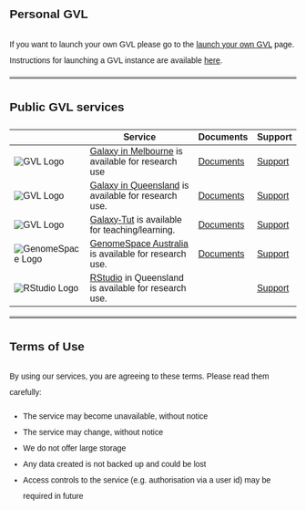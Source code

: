 <style>
code {
  color: #777777;
}
body {
  line-height: 2;
  font-family: "Helvetica";
}
hr {
  border-top: 3px solid #C0C0C0;
}
.enigma_blog_post_content img {
  max-height:25px;
}
</style>

## Personal GVL

If you want to launch your own GVL please go to the [launch your own GVL](/get) page.  
Instructions for launching a GVL instance are available [here](https://vlsci.github.io/lscc_docs/tutorials/gvl_launch/gvl_launch/).

* * *

## Public GVL services

| | Service  | Documents | Support |
| --- | --- | --- | --- |
| ![GVL Logo](https://genome.edu.au/wp-content/uploads/2016/10/gvl-copy_3.jpg "Genomics Virtual Laboratory") | [Galaxy in Melbourne](http://galaxy-mel.genome.edu.au/) is available for research use | [Documents](https://wiki.galaxyproject.org/Support)  | [Support](mailto:help@genome.edu.au) |
| ![GVL Logo](https://genome.edu.au/wp-content/uploads/2016/10/gvl-copy_3.jpg "Genomics Virtual Laboratory") | [Galaxy in Queensland](http://galaxy-qld.genome.edu.au/) is available for research use.  | [Documents](https://wiki.galaxyproject.org/Support)  | [Support](mailto:help@genome.edu.au) |
| ![GVL Logo](https://genome.edu.au/wp-content/uploads/2016/10/gvl-copy_3.jpg "Genomics Virtual Laboratory") | [Galaxy-Tut](http://galaxy-tut.genome.edu.au) is available for teaching/learning.  | [Documents](https://wiki.galaxyproject.org/Support)  | [Support](mailto:help@genome.edu.au) |
| ![GenomeSpace Logo](https://genome.edu.au/wp-content/uploads/2016/03/logo_genomespace.png)| [GenomeSpace Australia](https://genomespace.genome.edu.au) is available for research use.  | [Documents](https://vlsci.github.io/lscc_docs/tutorials/genomespace/genomespace/)  | [Support](mailto:help@genome.edu.au) |
| ![RStudio Logo](https://genome.edu.au/wp-content/uploads/2016/03/rstudio.png) | [RStudio](http://gvl-rstudio.genome.edu.au/rstudio) in Queensland is available for research use.  |   | [Support](mailto:help@genome.edu.au) |


* * *

## Terms of Use

By using our services, you are agreeing to these terms. Please read them carefully:

*   The service may become unavailable, without notice
*   The service may change, without notice
*   We do not offer large storage
*   Any data created is not backed up and could be lost
*   Access controls to the service (e.g. authorisation via a user id) may be required in future
